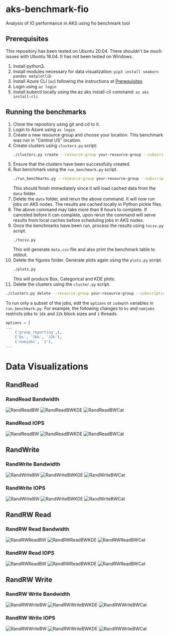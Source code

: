 # aks-benchmark-fio
Analysis of IO performance in AKS using fio benchmark tool

## Prerequisites

This repository has been tested on Ubuntu 20.04. There shouldn't be much issues with Ubuntu 18.04.
It has not been tested on Windows.

1. Install python3.
2. Install modules necessary for data visualization: `pip3 install seaborn pandas matplotlib`
3. Install Azure CLI (`az`) following the instructions at [Prerequisites](https://docs.microsoft.com/en-us/azure/aks/learn/quick-kubernetes-deploy-cli#prerequisites)
4. Login using `az login`
5. Install kubectl locally using the az aks install-cli command: `az aks install-cli`

## Running the benchmarks

1. Clone the repository using git and cd to it.
2. Login to Azure using `az login`
3. Create a new resource group and choose your location. This benchmark was run in "Central US" location.
4. Create clusters using `clusters.py` script:
   ```bash
   ./clusters.py create --resource-group your-resource-group --subscription your-subscription
   ```
5. Ensure that the clusters have been successfully created.
6. Run benchmark using the `run_benchmark.py` script.
   ```bash
   ./run_benchmarks.py --resource-group your-resource-group --subscription your-subscription
   ```
   This should finish immediately since it will load cached data from the `data` folder.
7. Delete the `data` folder, and rerun the above command. It will now run jobs on AKS nodes. The results are cached locally in Python pickle files.
8. The above command may take more than 8 hours to complete. If canceled before it can complete, upon rerun the command will serve results from local caches before scheduling jobs in AKS nodes.
9. Once the benchmarks have been run, process the results using `tocsv.py` script.
   ```
   ./tocsv.py
   ```
   This will generate `data.csv` file and also print the benchmark table to stdout.
10. Delete the figures folder. Generate plots again using the `plots.py` script.
    ```bash
	./plots.py
	```
	This will produce Box, Categorical and KDE plots.
10. Delete the clusters using the `cluster.py` script.
   ```bash
   ./clusters.py delete --resource-group your-resource-group --subscription your-subscription
   ```


To run only a subset of the jobs, edit the `options` or `iodepth` variables in `run_benchmark.py`.
For example, the following changes to `bs` and `numjobs` restricts jobs to `16k` and `32k` block sizes and `1` threads.
```python
options = [
...
    ('group_reporting',),
    ('bs', '16k', '32k'),
    ('numjobs', '1'),
...
```

# Data Visualizations

## RandRead
### RandRead Bandwidth

![RandReadBW](figures/RandReadBW.png)
![RandReadBWKDE](figures/RandReadBWKDE.png)
![RandReadBWCat](figures/RandReadBWCat.png)

### RandRead IOPS

![RandReadBW](figures/RandReadIOPS.png)
![RandReadBWKDE](figures/RandReadIOPSKDE.png)
![RandReadBWCat](figures/RandReadIOPSCat.png)

## RandWrite
### RandWrite Bandwidth
![RandWriteBW](figures/RandWriteBW.png)
![RandWriteBWKDE](figures/RandWriteBWKDE.png)
![RandWriteBWCat](figures/RandWriteBWCat.png)


### RandWrite IOPS

![RandWriteBW](figures/RandWriteIOPS.png)
![RandWriteBWKDE](figures/RandWriteIOPSKDE.png)
![RandWriteBWCat](figures/RandWriteIOPSCat.png)


## RandRW Read
### RandRW Read Bandwidth

![RandRWReadBW](figures/RandRWReadBW.png)
![RandRWReadBWKDE](figures/RandRWReadBWKDE.png)
![RandRWReadBWCat](figures/RandRWReadBWCat.png)

### RandRW Read IOPS

![RandRWReadBW](figures/RandRWReadIOPS.png)
![RandRWReadBWKDE](figures/RandRWReadIOPSKDE.png)
![RandRWReadBWCat](figures/RandRWReadIOPSCat.png)

## RandRW Write
### RandRW Write Bandwidth

![RandRWWriteBW](figures/RandRWWriteBW.png)
![RandRWWriteBWKDE](figures/RandRWWriteBWKDE.png)
![RandRWWriteBWCat](figures/RandRWWriteBWCat.png)

### RandRW Write IOPS

![RandRWWriteBW](figures/RandRWWriteIOPS.png)
![RandRWWriteBWKDE](figures/RandRWWriteIOPSKDE.png)
![RandRWWriteBWCat](figures/RandRWWriteIOPSCat.png)
